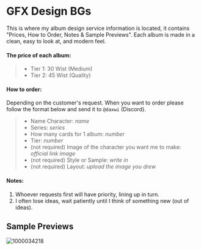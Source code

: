 # GFX Design BGs
This is where my album design service information is located, it contains "Prices, How to Order, Notes & Sample Previews".
Each album is made in a clean, easy to look at, and modern feel.

#### The price of each album:
> - Tier 1: 30 Wist (Medium)
> - Tier 2: 45 Wist (Quality)

#### How to order:
Depending on the customer's request. When you want to order please follow the format below and send it to `@daxwi` (Discord).
> - Name Character: *name*
> - Series: *series*
> - How many cards for 1 album: *number*
> - Tier: *number*
> - (not required) Image of the character you want me to make: *official link image*
> - (not required) Style or Sample: *write in*
> - (not required) Layout: *upload the image you drew*

#### Notes: 
1. Whoever requests first will have priority, lining up in turn.
2. I often lose ideas, wait patiently until I think of something new (out of ideas).

## Sample Previews
![1000034218](https://github.com/user-attachments/assets/a9f9a539-9200-451d-a43d-028db0d3f16b)

